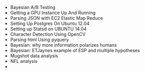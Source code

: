 * Bayesian A/B Testing 
* Getting a GPU Instance Up And Running
* Parsing JSON with EC2 Elastic Map Reduce
* Setting Up Postgres On Ubuntu 12.04
* Setting up Statsd on UBUNTU 14.04
* Character Detection Using OpenCV
* Parsing html Using pyquery
* Bayesian: why more information polarizes humans
* Bayesian: ETJaynes example of ESP and multiple hypotheses
* Mugshot data analysis
* NFL analysis
* 